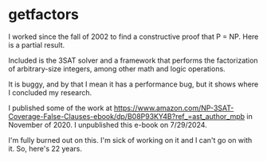 # getfactors

I worked since the fall of 2002 to find a constructive proof that P = NP. Here is a partial result.

Included is the 3SAT solver and a framework that performs the factorization of arbitrary-size integers, among other math and logic operations.

It is buggy, and by that I mean it has a performance bug, but it shows where I concluded my research.

I published some of the work at https://www.amazon.com/NP-3SAT-Coverage-False-Clauses-ebook/dp/B08P93KY4B?ref_=ast_author_mpb in November of 2020. I unpublished this e-book on 7/29/2024.

I'm fully burned out on this. I'm sick of working on it and I can't go on with it. So, here's 22 years.
